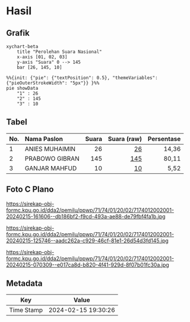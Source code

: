 # Hasil

## Grafik

```mermaid
xychart-beta
    title "Perolehan Suara Nasional"
    x-axis [01, 02, 03]
    y-axis "Suara" 0 --> 145
    bar [26, 145, 10]
```

```mermaid
%%{init: {"pie": {"textPosition": 0.5}, "themeVariables": {"pieOuterStrokeWidth": "5px"}} }%%
pie showData
    "1" : 26
    "2" : 145
    "3" : 10
```

## Tabel

| No. | Nama Paslon    | Suara | Suara (raw) | Persentase |
|:--- |:-------------- | -----:| -----------:| ----------:|
| 1   | ANIES MUHAIMIN | 26    | [26][p-1]   | 14,36      |
| 2   | PRABOWO GIBRAN | 145   | [145][p-2]  | 80,11      |
| 3   | GANJAR MAHFUD  | 10    | [10][p-3]   | 5,52       |


[p-1]: https://github.com/gigit-pemilu/pemilu-2024/blob/main/pilpres/hitung-suara/sub/71-sulawesi-utara/sub/74-kota-kotamobagu/sub/01-kotamobagu-utara/sub/2002-bilalang-dua/sub/001-tps/sub/paslon-1.txt
[p-2]: https://github.com/gigit-pemilu/pemilu-2024/blob/main/pilpres/hitung-suara/sub/71-sulawesi-utara/sub/74-kota-kotamobagu/sub/01-kotamobagu-utara/sub/2002-bilalang-dua/sub/001-tps/sub/paslon-2.txt
[p-3]: https://github.com/gigit-pemilu/pemilu-2024/blob/main/pilpres/hitung-suara/sub/71-sulawesi-utara/sub/74-kota-kotamobagu/sub/01-kotamobagu-utara/sub/2002-bilalang-dua/sub/001-tps/sub/paslon-3.txt

## Foto C Plano

https://sirekap-obj-formc.kpu.go.id/dda2/pemilu/ppwp/71/74/01/20/02/7174012002001-20240215-161606--db186bf2-f9cd-493a-ae88-de79fbf4fa1b.jpg

https://sirekap-obj-formc.kpu.go.id/dda2/pemilu/ppwp/71/74/01/20/02/7174012002001-20240215-125746--aadc262a-c929-46cf-81e1-26d54d3fd145.jpg

https://sirekap-obj-formc.kpu.go.id/dda2/pemilu/ppwp/71/74/01/20/02/7174012002001-20240215-070309--e017ca8d-b820-4f41-929d-8f07b01fc30a.jpg


## Metadata

| Key        | Value               |
| ---------- | ------------------- |
| Time Stamp | 2024-02-15 19:30:26 |




